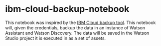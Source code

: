 # ibm-cloud-backup-notebook

This notebook was inspired by the [IBM Cloud backup tool](https://github.com/modlanglais/ibm-cloud-backup). This notebook will, given the credentials, backup the data in an instance of Watson Assistant and Watson Discovery. The data will be saved in the Watson Studio project it is executed in as a set of assets.
